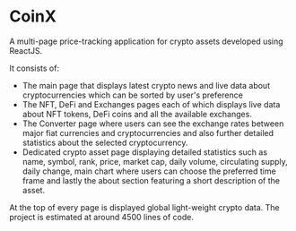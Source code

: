 # CoinX

A multi-page price-tracking application for crypto assets developed using ReactJS.

It consists of:

-   The main page that displays latest crypto news and live data about cryptocurrencies which can be sorted by user's preference
-   The NFT, DeFi and Exchanges pages each of which displays live data about NFT tokens, DeFi coins and all the available exchanges.
-   The Converter page where users can see the exchange rates between major fiat currencies and cryptocurrencies and also further detailed statistics about the selected cryptocurrency.
-   Dedicated crypto asset page displaying detailed statistics such as name, symbol, rank, price, market cap, daily volume, circulating supply, daily change, main chart where users can choose the preferred time frame and lastly the about section featuring a short description of the asset.

At the top of every page is displayed global light-weight crypto data.
The project is estimated at around 4500 lines of code.

